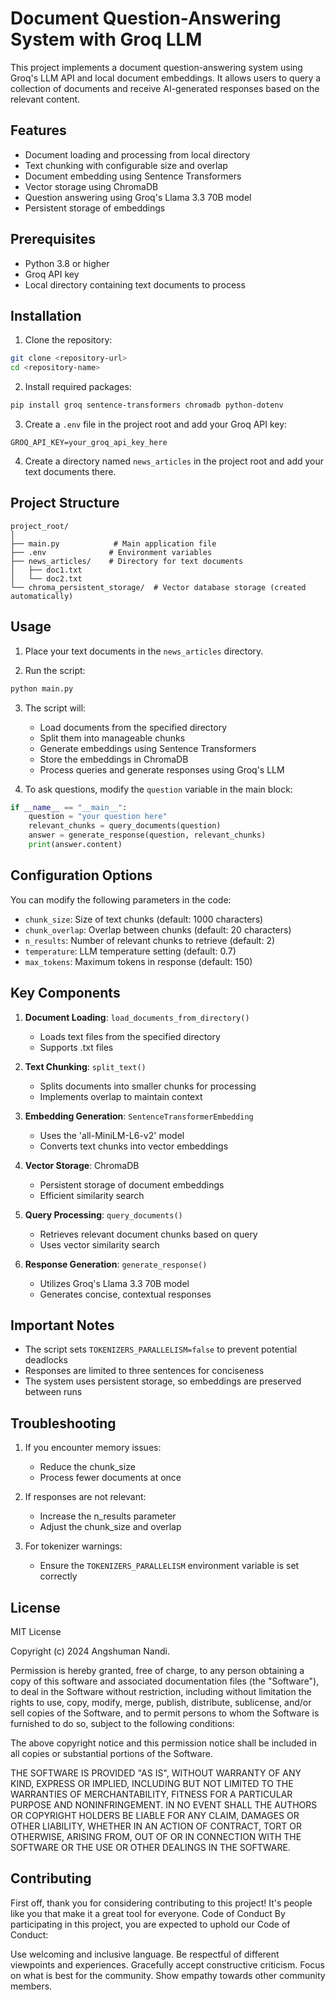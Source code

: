 # Document Question-Answering System with Groq LLM

This project implements a document question-answering system using Groq's LLM API and local document embeddings. It allows users to query a collection of documents and receive AI-generated responses based on the relevant content.

## Features

- Document loading and processing from local directory
- Text chunking with configurable size and overlap
- Document embedding using Sentence Transformers
- Vector storage using ChromaDB
- Question answering using Groq's Llama 3.3 70B model
- Persistent storage of embeddings

## Prerequisites

- Python 3.8 or higher
- Groq API key
- Local directory containing text documents to process

## Installation

1. Clone the repository:
```bash
git clone <repository-url>
cd <repository-name>
```

2. Install required packages:
```bash
pip install groq sentence-transformers chromadb python-dotenv
```

3. Create a `.env` file in the project root and add your Groq API key:
```
GROQ_API_KEY=your_groq_api_key_here
```

4. Create a directory named `news_articles` in the project root and add your text documents there.

## Project Structure

```
project_root/
│
├── main.py            # Main application file
├── .env              # Environment variables
├── news_articles/    # Directory for text documents
│   ├── doc1.txt
│   └── doc2.txt
└── chroma_persistent_storage/  # Vector database storage (created automatically)
```

## Usage

1. Place your text documents in the `news_articles` directory.

2. Run the script:
```bash
python main.py
```

3. The script will:
   - Load documents from the specified directory
   - Split them into manageable chunks
   - Generate embeddings using Sentence Transformers
   - Store the embeddings in ChromaDB
   - Process queries and generate responses using Groq's LLM

4. To ask questions, modify the `question` variable in the main block:
```python
if __name__ == "__main__":
    question = "your question here"
    relevant_chunks = query_documents(question)
    answer = generate_response(question, relevant_chunks)
    print(answer.content)
```

## Configuration Options

You can modify the following parameters in the code:

- `chunk_size`: Size of text chunks (default: 1000 characters)
- `chunk_overlap`: Overlap between chunks (default: 20 characters)
- `n_results`: Number of relevant chunks to retrieve (default: 2)
- `temperature`: LLM temperature setting (default: 0.7)
- `max_tokens`: Maximum tokens in response (default: 150)

## Key Components

1. **Document Loading**: `load_documents_from_directory()`
   - Loads text files from the specified directory
   - Supports .txt files

2. **Text Chunking**: `split_text()`
   - Splits documents into smaller chunks for processing
   - Implements overlap to maintain context

3. **Embedding Generation**: `SentenceTransformerEmbedding`
   - Uses the 'all-MiniLM-L6-v2' model
   - Converts text chunks into vector embeddings

4. **Vector Storage**: ChromaDB
   - Persistent storage of document embeddings
   - Efficient similarity search

5. **Query Processing**: `query_documents()`
   - Retrieves relevant document chunks based on query
   - Uses vector similarity search

6. **Response Generation**: `generate_response()`
   - Utilizes Groq's Llama 3.3 70B model
   - Generates concise, contextual responses

## Important Notes

- The script sets `TOKENIZERS_PARALLELISM=false` to prevent potential deadlocks
- Responses are limited to three sentences for conciseness
- The system uses persistent storage, so embeddings are preserved between runs

## Troubleshooting

1. If you encounter memory issues:
   - Reduce the chunk_size
   - Process fewer documents at once

2. If responses are not relevant:
   - Increase the n_results parameter
   - Adjust the chunk_size and overlap

3. For tokenizer warnings:
   - Ensure the `TOKENIZERS_PARALLELISM` environment variable is set correctly

## License

MIT License

Copyright (c) 2024 Angshuman Nandi.

Permission is hereby granted, free of charge, to any person obtaining a copy
of this software and associated documentation files (the "Software"), to deal
in the Software without restriction, including without limitation the rights
to use, copy, modify, merge, publish, distribute, sublicense, and/or sell
copies of the Software, and to permit persons to whom the Software is
furnished to do so, subject to the following conditions:

The above copyright notice and this permission notice shall be included in all
copies or substantial portions of the Software.

THE SOFTWARE IS PROVIDED "AS IS", WITHOUT WARRANTY OF ANY KIND, EXPRESS OR
IMPLIED, INCLUDING BUT NOT LIMITED TO THE WARRANTIES OF MERCHANTABILITY,
FITNESS FOR A PARTICULAR PURPOSE AND NONINFRINGEMENT. IN NO EVENT SHALL THE
AUTHORS OR COPYRIGHT HOLDERS BE LIABLE FOR ANY CLAIM, DAMAGES OR OTHER
LIABILITY, WHETHER IN AN ACTION OF CONTRACT, TORT OR OTHERWISE, ARISING FROM,
OUT OF OR IN CONNECTION WITH THE SOFTWARE OR THE USE OR OTHER DEALINGS IN THE
SOFTWARE.

## Contributing

First off, thank you for considering contributing to this project! It's people like you that make it a great tool for everyone.
Code of Conduct
By participating in this project, you are expected to uphold our Code of Conduct:

Use welcoming and inclusive language.
Be respectful of different viewpoints and experiences.
Gracefully accept constructive criticism.
Focus on what is best for the community.
Show empathy towards other community members.
